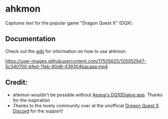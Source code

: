# ahkmon
Captures text for the popular game "Dragon Quest X" (DQX).

## Documentation
Check out the [wiki](https://github.com/jmctune/ahkmon/wiki) for information on how to use ahkmon.

https://user-images.githubusercontent.com/17505625/120052947-5c340700-bfed-11eb-80d8-439304bacaaa.mp4


## Credit:
- ahkmon wouldn't be possible without [Aeana's DQ10Dialog app](https://www.woodus.com/forums/topic/34653-dq10-dialog-monitor/?tab=comments#comment-538328). Thanks for the inspiration
- Thanks to the lovely community over at the unofficial [Dragon Quest X Discord](https://discord.gg/UFaUHBxKMY) for the support!
